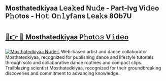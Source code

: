 ## Mosthatedkiyaa L𝚎a𝚔ed N𝚞𝚍e - Part-Ivg Vi𝚍𝚎o P𝚑𝚘tos - H𝚘𝚝 O𝚗𝚕yf𝚊ns L𝚎a𝚔s 8Ob7U

# <h2><a href="http://kfc1cpa.oniu.top/?m=Mosthatedkiyaa">🔗👉 🔴 Mosthatedkiyaa P𝚑ot𝚘𝚜 V𝚒d𝚎o</a></h2>

[![Mosthatedkiyaa Nu𝚍e𝚜](https://i.imgur.com/0qMVB7G.gif)](http://kfc1cpa.oniu.top/?m=Mosthatedkiyaa)
Web-based artist and dance collaborator Mosthatedkiyaa, recognized for publishing dance and lifestyle tutorials through solo and collaborative dance routines and compact clips. Trailblazing scientist Mosthatedkiyaa, recognized for their groundbreaking discoveries and commitment to advancing knowledge.  

